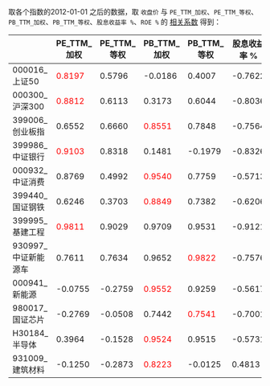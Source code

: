 取各个指数的2012-01-01 之后的数据，取 `收盘价` 与 `PE_TTM_加权`、`PE_TTM_等权`、
`PB_TTM_加权`、`PB_TTM_等权`、`股息收益率 %`、`ROE %` 的 [相关系数][1] 得到：

|               | PE_TTM_加权                       | PE_TTM_等权 | PB_TTM_加权                       | PB_TTM_等权                       | 股息收益率 % | ROE %   | 最早数据日期     |
|---------------|---------------------------------|-----------|---------------------------------|---------------------------------|---------|---------|------------|
| 000016_上证50   | <font color='red'>0.8197</font> | 0.5796    | -0.0186                         | 0.4007                          | -0.7622 | -0.8053 | 2012-01-04 |
| 000300_沪深300  | <font color='red'>0.8812</font> | 0.6113    | 0.3173                          | 0.6044                          | -0.8036 | -0.7935 | 2012-01-04 |
| 399006_创业板指   | 0.6552                          | 0.6660    | <font color='red'>0.8551</font> | 0.7848                          | -0.7564 | 0.7660  | 2012-01-04 |
| 399986_中证银行   | <font color='red'>0.9103</font> | 0.8318    | 0.1481                          | -0.1979                         | -0.8326 | -0.8380 | 2013-07-16 |
| 000932_中证消费   | 0.8769                          | 0.4992    | <font color='red'>0.9540</font> | 0.7759                          | -0.5713 | 0.5102  | 2012-01-04 |
| 399440_国证钢铁   | 0.6246                          | 0.3703    | <font color='red'>0.8849</font> | 0.7382                          | -0.6206 | -0.1916 | 2014-12-31 |
| 399995_基建工程   | <font color='red'>0.9811</font> | 0.9029    | 0.9709                          | 0.9531                          | -0.9121 | 0.6383  | 2015-01-05 |
| 930997_中证新能源车 | 0.7611                          | 0.7634    | 0.9652                          | <font color='red'>0.9822</font> | -0.7576 | -0.2429 | 2017-07-20 |
| 000941_新能源    | -0.0755                         | -0.2759   | <font color='red'>0.9552</font> | 0.9259                          | -0.5617 | 0.6924  | 2012-01-04 |
| 980017_国证芯片   | -0.2769                         | -0.0508   | 0.7442                          | <font color='red'>0.7541</font> | -0.7001 | 0.7969  | 2019-08-02 |
| H30184_半导体    | 0.3964                          | -0.1528   | <font color='red'>0.9524</font> | 0.9515                          | -0.5731 | 0.7344  | 2013-07-16 |
| 931009_建筑材料   | -0.1250                         | -0.2873   | <font color='red'>0.8223</font> | -0.0125                         | 0.4813  | 0.4949  | 2013-07-16 |

[1]: https://chanjarster.github.io/ai-learn/#/ai_basics/statistics?id=%e6%95%b0%e5%ad%97%e7%89%b9%e5%be%81